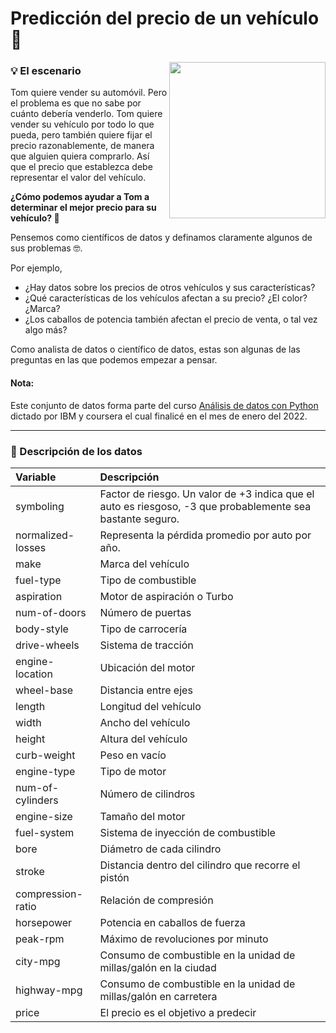 # Predicción del precio de un vehículo🚗
<img width="250" align="right" src="https://i.pinimg.com/564x/1c/b6/c4/1cb6c40182aa1e1decce6a13df5802f9.jpg" />


### 💡 El escenario
Tom quiere vender su automóvil. Pero el problema es que no sabe por cuánto debería venderlo. Tom quiere vender su vehículo por todo lo que pueda, pero también quiere fijar el precio razonablemente, de manera que alguien quiera comprarlo. Así que el precio que establezca debe representar el valor del vehículo.</p>
<b>¿Cómo podemos ayudar a Tom a determinar el mejor precio para su vehículo? 🤔 </b></p>
Pensemos como científicos de datos y definamos claramente algunos de sus problemas 🤓. </p> Por ejemplo, 
- ¿Hay datos sobre los precios de otros vehículos y sus características? 
- ¿Qué características de los vehículos afectan a su precio? ¿El color? ¿Marca? 
- ¿Los caballos de potencia también afectan el precio de venta, o tal vez algo más?</p>

Como analista de datos o científico de datos, estas son algunas de las preguntas en las que podemos empezar a pensar. 

#### Nota: 
Este conjunto de datos forma parte del curso [Análisis de datos con Python](https://es.coursera.org/learn/analisis-de-datos-con-python) dictado por IBM y coursera el cual finalicé en el mes de enero del 2022.

--- 

### 📝 Descripción de los datos
| Variable | Descripción
:--- |:--- 
symboling | Factor de riesgo. Un valor de +3 indica que el auto es riesgoso, -3 que probablemente sea bastante seguro.
normalized-losses | Representa la pérdida promedio por auto por año.
make | Marca del vehículo
fuel-type | Tipo de combustible
aspiration | Motor de aspiración o Turbo
num-of-doors | Número de puertas
body-style | Tipo de carrocería 
drive-wheels | Sistema de tracción
engine-location | Ubicación del motor
wheel-base | Distancia entre ejes
length | Longitud del vehículo
width | Ancho del vehículo
height | Altura del vehículo
curb-weight | Peso en vacío 
engine-type | Tipo de motor 
num-of-cylinders | Número de cilindros
engine-size | Tamaño del motor
fuel-system | Sistema de inyección de combustible
bore | Diámetro de cada cilindro
stroke | Distancia dentro del cilindro que recorre el pistón
compression-ratio | Relación de compresión
horsepower | Potencia en caballos de fuerza
peak-rpm | Máximo de revoluciones por minuto
city-mpg | Consumo de combustible en la unidad de millas/galón en la ciudad
highway-mpg | Consumo de combustible en la unidad de millas/galón en carretera
price | El precio es el objetivo a predecir

